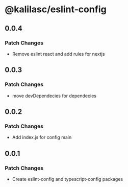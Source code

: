 # @kalilasc/eslint-config

## 0.0.4

### Patch Changes

- Remove eslint react and add rules for nextjs

## 0.0.3

### Patch Changes

- move devDependecies for dependecies

## 0.0.2

### Patch Changes

- Add index.js for config main

## 0.0.1

### Patch Changes

- Create eslint-config and typescript-config packages
